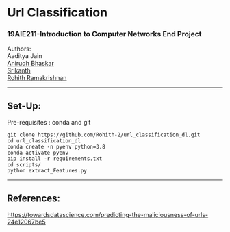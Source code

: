 # Url Classification 
### 19AIE211-Introduction to Computer Networks End Project   
Authors:  
Aaditya Jain    
[Anirudh Bhaskar](https://github.com/AnirudhBhaskar21)    
[Srikanth]( https://github.com/Srikanth-AIE)    
[Rohith Ramakrishnan](https://github.com/Rohith-2)
<hr style=\"border:0.5px solid gray\"> </hr>

## Set-Up:
Pre-requisites : conda and git  
```
git clone https://github.com/Rohith-2/url_classification_dl.git
cd url_classification_dl
conda create -n pyenv python=3.8
conda activate pyenv
pip install -r requirements.txt
cd scripts/
python extract_Features.py
```

<hr style=\"border:0.5px solid gray\"> </hr>    

## References:  
https://towardsdatascience.com/predicting-the-maliciousness-of-urls-24e12067be5
